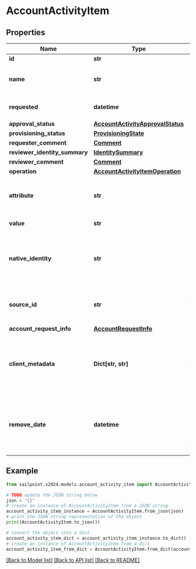 # AccountActivityItem


## Properties

Name | Type | Description | Notes
------------ | ------------- | ------------- | -------------
**id** | **str** | Item id | [optional] 
**name** | **str** | Human-readable display name of item | [optional] 
**requested** | **datetime** | Date and time item was requested | [optional] 
**approval_status** | [**AccountActivityApprovalStatus**](AccountActivityApprovalStatus.md) |  | [optional] 
**provisioning_status** | [**ProvisioningState**](ProvisioningState.md) |  | [optional] 
**requester_comment** | [**Comment**](Comment.md) |  | [optional] 
**reviewer_identity_summary** | [**IdentitySummary**](IdentitySummary.md) |  | [optional] 
**reviewer_comment** | [**Comment**](Comment.md) |  | [optional] 
**operation** | [**AccountActivityItemOperation**](AccountActivityItemOperation.md) |  | [optional] 
**attribute** | **str** | Attribute to which account activity applies | [optional] 
**value** | **str** | Value of attribute | [optional] 
**native_identity** | **str** | Native identity in the target system to which the account activity applies | [optional] 
**source_id** | **str** | Id of Source to which account activity applies | [optional] 
**account_request_info** | [**AccountRequestInfo**](AccountRequestInfo.md) |  | [optional] 
**client_metadata** | **Dict[str, str]** | Arbitrary key-value pairs, if any were included in the corresponding access request item | [optional] 
**remove_date** | **datetime** | The date the role or access profile or entitlement is no longer assigned to the specified identity. | [optional] 

## Example

```python
from sailpoint.v2024.models.account_activity_item import AccountActivityItem

# TODO update the JSON string below
json = "{}"
# create an instance of AccountActivityItem from a JSON string
account_activity_item_instance = AccountActivityItem.from_json(json)
# print the JSON string representation of the object
print(AccountActivityItem.to_json())

# convert the object into a dict
account_activity_item_dict = account_activity_item_instance.to_dict()
# create an instance of AccountActivityItem from a dict
account_activity_item_from_dict = AccountActivityItem.from_dict(account_activity_item_dict)
```
[[Back to Model list]](../README.md#documentation-for-models) [[Back to API list]](../README.md#documentation-for-api-endpoints) [[Back to README]](../README.md)


